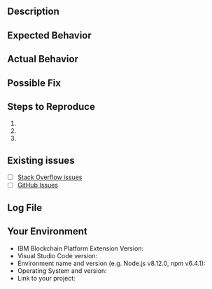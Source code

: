 <!--- Provide a general summary of the issue in the Title above -->

## Description
<!--- Provide a more detailed introduction to the issue itself, and why you consider it to be a bug. What were you hoping to achieve? -->

## Expected Behavior
<!--- Tell us what should happen -->

## Actual Behavior
<!--- Tell us what happens instead -->

## Possible Fix
<!--- Not obligatory, but suggest a fix or reason for the bug -->

## Steps to Reproduce
<!--- Provide a link to a live example, or an unambiguous set of steps to -->
<!--- Reproduce this bug include code to reproduce, if relevant -->
1.
2.
3.

## Existing issues
<!-- Have you searched for any existing issues or are there any similar issues that you've found? -->
- [ ] [Stack Overflow issues](https://stackoverflow.com/questions/tagged/ibp-vscode-extension)
- [ ] [GitHub Issues](https://github.com/IBM-Blockchain/blockchain-vscode-extension/issues)

<!-- Please include any links to issues here -->

## Log File

<!-- In Visual Studio Code's command palette, run '>Developer: Open Logs Folder' -->
<!-- Attach/link to the latest nested 'Blockchain.log' file -->

## Your Environment
<!--- Include as many relevant details about the environment you experienced the bug in -->
* IBM Blockchain Platform Extension Version:
* Visual Studio Code version:
* Environment name and version (e.g. Node.js v8.12.0, npm v6.4.1):
* Operating System and version:
* Link to your project:
